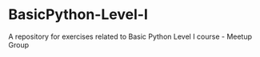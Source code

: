 # BasicPython-Level-I
A repository for exercises related to Basic Python Level I course - Meetup Group
